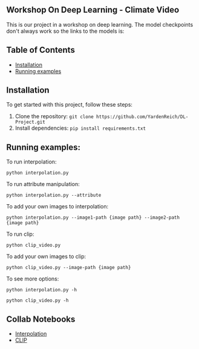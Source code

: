 ## Workshop On Deep Learning - Climate Video

This is our project in a workshop on deep learning.
The model checkpoints don't always work so the links to the models is:


## Table of Contents

- [Installation](#installation)
- [Running examples](#running-examples)


## Installation

To get started with this project, follow these steps:

1. Clone the repository: `git clone https://github.com/YardenReich/DL-Project.git`
2. Install dependencies: `pip install requirements.txt`

## Running examples:
To run interpolation:
```
python interpolation.py
```
To run attribute manipulation:
```
python interpolation.py --attribute
```
To add your own images to interpolation:
```
python interpolation.py --image1-path {image path} --image2-path {image path}
```
To run clip:
```
python clip_video.py
```
To add your own images to clip:
```
python clip_video.py --image-path {image path}
```
To see more options:
```
python interpolation.py -h
```
```
python clip_video.py -h
```

## Collab Notebooks

- [Interpolation](https://github.com/YardenReich/DL-Project/blob/main/collab%20notebooks/interpolation.ipynb)
- [CLIP](https://github.com/YardenReich/DL-Project/blob/main/collab%20notebooks/VQGAN_and_CLIP.ipynb)

